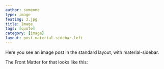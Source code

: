 ```yaml
---
author: someone
type: image
featimg: 3.jpg
title: Image
tags: [quote]
category: [image]
layout: post-material-sidebar-left
---
```

Here you see an image post in the standard layout, with material-sidebar.

The Front Matter for that looks like this:

